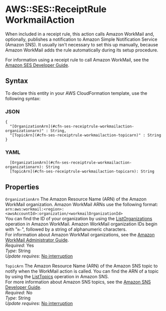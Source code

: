 # AWS::SES::ReceiptRule WorkmailAction<a name="aws-properties-ses-receiptrule-workmailaction"></a>

When included in a receipt rule, this action calls Amazon WorkMail and, optionally, publishes a notification to Amazon Simple Notification Service \(Amazon SNS\)\. It usually isn't necessary to set this up manually, because Amazon WorkMail adds the rule automatically during its setup procedure\.

For information using a receipt rule to call Amazon WorkMail, see the [Amazon SES Developer Guide](https://docs.aws.amazon.com/ses/latest/dg/receiving-email-action-workmail.html)\.

## Syntax<a name="aws-properties-ses-receiptrule-workmailaction-syntax"></a>

To declare this entity in your AWS CloudFormation template, use the following syntax:

### JSON<a name="aws-properties-ses-receiptrule-workmailaction-syntax.json"></a>

```
{
  "[OrganizationArn](#cfn-ses-receiptrule-workmailaction-organizationarn)" : String,
  "[TopicArn](#cfn-ses-receiptrule-workmailaction-topicarn)" : String
}
```

### YAML<a name="aws-properties-ses-receiptrule-workmailaction-syntax.yaml"></a>

```
  [OrganizationArn](#cfn-ses-receiptrule-workmailaction-organizationarn): String
  [TopicArn](#cfn-ses-receiptrule-workmailaction-topicarn): String
```

## Properties<a name="aws-properties-ses-receiptrule-workmailaction-properties"></a>

`OrganizationArn`  <a name="cfn-ses-receiptrule-workmailaction-organizationarn"></a>
The Amazon Resource Name \(ARN\) of the Amazon WorkMail organization\. Amazon WorkMail ARNs use the following format:  
 `arn:aws:workmail:<region>:<awsAccountId>:organization/<workmailOrganizationId>`   
You can find the ID of your organization by using the [ListOrganizations](https://docs.aws.amazon.com/workmail/latest/APIReference/API_ListOrganizations.html) operation in Amazon WorkMail\. Amazon WorkMail organization IDs begin with "`m-`", followed by a string of alphanumeric characters\.  
For information about Amazon WorkMail organizations, see the [Amazon WorkMail Administrator Guide](https://docs.aws.amazon.com/workmail/latest/adminguide/organizations_overview.html)\.  
*Required*: Yes  
*Type*: String  
*Update requires*: [No interruption](https://docs.aws.amazon.com/AWSCloudFormation/latest/UserGuide/using-cfn-updating-stacks-update-behaviors.html#update-no-interrupt)

`TopicArn`  <a name="cfn-ses-receiptrule-workmailaction-topicarn"></a>
The Amazon Resource Name \(ARN\) of the Amazon SNS topic to notify when the WorkMail action is called\. You can find the ARN of a topic by using the [ListTopics](https://docs.aws.amazon.com/sns/latest/api/API_ListTopics.html) operation in Amazon SNS\.  
For more information about Amazon SNS topics, see the [Amazon SNS Developer Guide](https://docs.aws.amazon.com/sns/latest/dg/CreateTopic.html)\.  
*Required*: No  
*Type*: String  
*Update requires*: [No interruption](https://docs.aws.amazon.com/AWSCloudFormation/latest/UserGuide/using-cfn-updating-stacks-update-behaviors.html#update-no-interrupt)